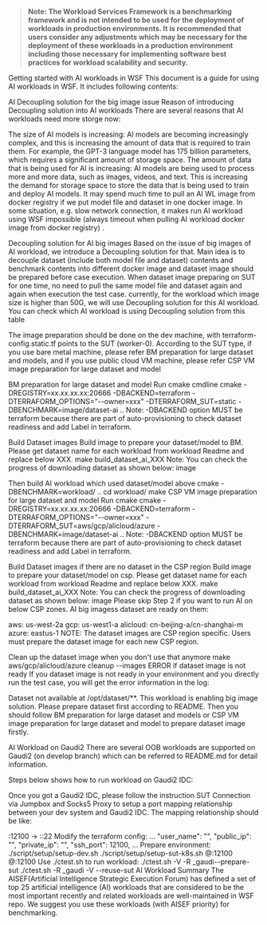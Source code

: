>
> **Note: The Workload Services Framework is a benchmarking framework and is not intended to be used for the deployment of workloads in production environments. It is recommended that users consider any adjustments which may be necessary for the deployment of these workloads in a production environment including those necessary for implementing software best practices for workload scalability and security.**
>
Getting started with AI workloads in WSF
This document is a guide for using AI workloads in WSF. It includes following contents:

AI Decoupling solution for the big image issue
Reason of introducing Decoupling solution into AI workloads
There are several reasons that AI workloads need more storge now:

The size of AI models is increasing: AI models are becoming increasingly complex, and this is increasing the amount of data that is required to train them. For example, the GPT-3 language model has 175 billion parameters, which requires a significant amount of storage space.
The amount of data that is being used for AI is increasing: AI models are being used to process more and more data, such as images, videos, and text. This is increasing the demand for storage space to store the data that is being used to train and deploy AI models.
It may spend much time to pull an AI WL image from docker registry if we put model file and dataset in one docker image. In some situation, e.g. slow network connection, it makes run AI workload using WSF impossible (always timeout when pulling AI workload docker image from docker registry) .

Decoupling solution for AI big images
Based on the issue of big images of AI workload, we introduce a Decoupling solution for that. Main idea is to decouple dataset (include both model file and dataset) contents and benchmark contents into different docker image and dataset image should be prepared before case execution. When dataset image preparing on SUT for one time, no need to pull the same model file and dataset again and again when execution the test case. currently, for the workload which image size is higher than 50G, we will use Decoupling solution for this AI workload. You can check which AI workload is using Decoupling solution from this table

The image preparation should be done on the dev machine, with terraform-config.static.tf points to the SUT (worker-0). According to the SUT type, if you use bare metal machine, please refer BM preparation for large dataset and models, and if you use public cloud VM machine, please refer CSP VM image preparation for large dataset and model

BM preparation for large dataset and model
Run cmake cmdline
cmake -DREGISTRY=xx.xx.xx.xx:20666 -DBACKEND=terraform -DTERRAFORM_OPTIONS="--owner=xxx" -DTERRAFORM_SUT=static -DBENCHMARK=image/dataset-ai ..
Note: -DBACKEND option MUST be terraform because there are part of auto-provisioning to check dataset readiness and add Label in terraform.

Build Dataset images Build image to prepare your dataset/model to BM. Please get dataset name for each workload from workload Readme and replace below XXX.
make build_dataset_ai_XXX
Note: You can check the progress of downloading dataset as shown below: image

Then build AI workload which used dataset/model above
cmake -DBENCHMARK=workload/<workload name> ..
cd workload/<workload name>
make
CSP VM image preparation for large dataset and model
Run cmake
cmake -DREGISTRY=xx.xx.xx.xx:20666 -DBACKEND=terraform -DTERRAFORM_OPTIONS="--owner=xxx" -DTERRAFORM_SUT=aws/gcp/alicloud/azure -DBENCHMARK=image/dataset-ai ..
Note: -DBACKEND option MUST be terraform because there are part of auto-provisioning to check dataset readiness and add Label in terraform.

Build Dataset images if there are no dataset in the CSP region Build image to prepare your dataset/model on csp. Please get dataset name for each workload from workload Readme and replace below XXX.
make build_dataset_ai_XXX
Note: You can check the progress of downloading dataset as shown below: image Please skip Step 2 if you want to run AI on below CSP zones. AI big imagess dataset are ready on them:

aws: us-west-2a
gcp: us-west1-a
alicloud: cn-beijing-a/cn-shanghai-m
azure: eastus-1
NOTE: The dataset images are CSP region specific. Users must prepare the dataset image for each new CSP region.

Clean up the dataset image when you don't use that anymore
make aws/gcp/alicloud/azure
cleanup --images
ERROR if dataset image is not ready
If you dataset image is not ready in your environment and you directly run the test case, you will get the error information in the log:

Dataset not available at /opt/dataset/**. This workload is enabling big image solution. Please prepare dataset first according to README.
Then you should follow BM preparation for large dataset and models or CSP VM image preparation for large dataset and model to prepare dataset image firstly.

AI Workload on Gaudi2
There are several OOB workloads are supported on Gaudi2 (on develop branch) which can be referred to README.md for detail information.

Steps below shows how to run workload on Gaudi2 IDC:

Once you got a Gaudi2 IDC, please follow the instruction SUT Connection via Jumpbox and Socks5 Proxy to setup a port mapping relationship between your dev system and Gaudi2 IDC.
The mapping relationship should be like:

<your dev ip>:12100 -> <guadi2 user>:<gaudi2 ip>:22
Modify the terraform config:
...
        "user_name": "<gaudi2 user>",
        "public_ip": "<your dev ip>",
        "private_ip": "<your dev ip>",
        "ssh_port": 12100,
...
Prepare environment:
./script/setup/setup-dev.sh
./script/setup/setup-sut-k8s.sh <gaudi2 user>@<your dev ip>:12100 <gaudi2 user>@<your dev ip>:12100
Use ./ctest.sh to run workload:
./ctest.sh -V -R _gaudi--prepare-sut
./ctest.sh -R _gaudi -V --reuse-sut
AI Workload Summary
The AISEF(Artificial Intelligence Strategic Execution Forum) has defined a set of top 25 artificial intelligence (AI) workloads that are considered to be the most important recently and related workloads are well-maintained in WSF repo. We suggest you use these workloads (with AISEF priority) for benchmarking.

